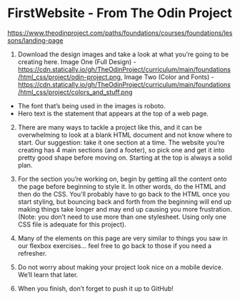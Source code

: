 # FirstWebsite - From The Odin Project
https://www.theodinproject.com/paths/foundations/courses/foundations/lessons/landing-page

1. Download the design images and take a look at what you’re going to be creating here. 
Image One (Full Design) - https://cdn.statically.io/gh/TheOdinProject/curriculum/main/foundations/html_css/project/odin-project.png, 
Image Two (Color and Fonts) - https://cdn.statically.io/gh/TheOdinProject/curriculum/main/foundations/html_css/project/colors_and_stuff.png
  - The font that’s being used in the images is roboto.
  - Hero text is the statement that appears at the top of a web page.
  
2. There are many ways to tackle a project like this, and it can be overwhelming to look at a blank HTML document and not know where to start. Our suggestion: take it one section at a time. The website you’re creating has 4 main sections (and a footer), so pick one and get it into pretty good shape before moving on. Starting at the top is always a solid plan.

3. For the section you’re working on, begin by getting all the content onto the page before beginning to style it. In other words, do the HTML and then do the CSS. You’ll probably have to go back to the HTML once you start styling, but bouncing back and forth from the beginning will end up making things take longer and may end up causing you more frustration. (Note: you don’t need to use more than one stylesheet. Using only one CSS file is adequate for this project).

4. Many of the elements on this page are very similar to things you saw in our flexbox exercises… feel free to go back to those if you need a refresher.

5. Do not worry about making your project look nice on a mobile device. We’ll learn that later.

6. When you finish, don’t forget to push it up to GitHub!
